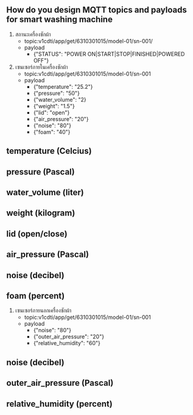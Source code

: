 ## How do you design MQTT topics and payloads for smart washing machine

1. สถานะเครื่องซักผ้า
    - topic:v1cdti/app/get/6310301015/model-01/sn-001/
    - payload
        - {"STATUS": "POWER ON|START|STOP|FINISHED|POWERED OFF"}
1. เซนเซอร์ภายในเครื่องซักผ้า
    - topic:v1cdti/app/get/6310301015/model-01/sn-001
    - payload
        - {"temperature": "25.2"}
        - {"pressure": "50"}
        - {"water_volume": "2}
        - {"weight": "1.5"}
        - {"lid": "open"}
        - {"air_pressure": "20"}
        - {"noise": "80"}
        - {"foam": "40"}

## temperature (Celcius)
## pressure (Pascal)
## water_volume (liter)
## weight (kilogram)
## lid (open/close)
## air_pressure (Pascal)
## noise (decibel)
## foam (percent)

 1. เซนเซอร์ภายนอกเครื่องซักผ้า
    - topic:v1cdti/app/get/6310301015/model-01/sn-001
    - payload
        - {"noise": "80"}
        - {"outer_air_pressure": "20"}
        - {"relative_humidity": "60"}

## noise (decibel)
## outer_air_pressure (Pascal)
## relative_humidity (percent)


